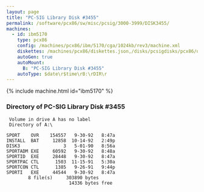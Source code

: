 ```yaml
---
layout: page
title: "PC-SIG Library Disk #3455"
permalink: /software/pcx86/sw/misc/pcsig/3000-3999/DISK3455/
machines:
  - id: ibm5170
    type: pcx86
    config: /machines/pcx86/ibm/5170/cga/1024kb/rev3/machine.xml
    diskettes: /machines/pcx86/diskettes.json,/disks/pcsigdisks/pcx86/diskettes.json
    autoGen: true
    autoMount:
      B: "PC-SIG Library Disk #3455"
    autoType: $date\r$time\rB:\rDIR\r
---
```


{% include machine.html id="ibm5170" %}

### Directory of PC-SIG Library Disk #3455

     Volume in drive A has no label
     Directory of A:\

    SPORT    OVR    154557   9-30-92   8:47a
    INSTALL  BAT     12858  10-14-92   2:49p
    DISK3                3   5-01-90   8:56a
    SPORTADM EXE     60592   9-30-92   8:48a
    SPORTID  EXE     28448   9-30-92   8:47a
    SPORTPAC CTL      1503  11-15-91   5:30a
    SPORTCON CTL      1385   9-26-91   9:44p
    SPORTI   EXE     44544   9-30-92   8:47a
            8 file(s)     303890 bytes
                           14336 bytes free
